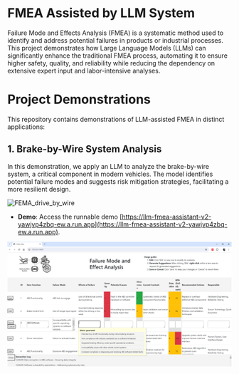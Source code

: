 # FMEA Assisted by LLM System

Failure Mode and Effects Analysis (FMEA) is a systematic method used to identify and address potential failures in products or industrial processes. This project demonstrates how Large Language Models (LLMs) can significantly enhance the traditional FMEA process, automating it to ensure higher safety, quality, and reliability while reducing the dependency on extensive expert input and labor-intensive analyses.

# Project Demonstrations
This repository contains demonstrations of LLM-assisted FMEA in distinct applications:

## 1. Brake-by-Wire System Analysis
In this demonstration, we apply an LLM to analyze the brake-by-wire system, a critical component in modern vehicles. The model identifies potential failure modes and suggests risk mitigation strategies, facilitating a more resilient design.

![FEMA_drive_by_wire](FEMA_drive_by_wire.gif)

- **Demo**: Access the runnable demo [https://llm-fmea-assistant-v2-yawjvp4zbq-ew.a.run.app](https://llm-fmea-assistant-v2-yawjvp4zbq-ew.a.run.app).

![Brake-by-Wire Analysis](FMEA_brake_by_wire.png)

